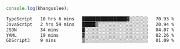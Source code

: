 ```js
console.log(khanguslee);
```

<!--START_SECTION:waka-->

```txt
TypeScript   10 hrs 6 mins   █████████████████▓░░░░░░░   70.93 %
JavaScript   2 hrs 59 mins   █████▒░░░░░░░░░░░░░░░░░░░   20.94 %
JSON         34 mins         █░░░░░░░░░░░░░░░░░░░░░░░░   04.07 %
YAML         19 mins         ▓░░░░░░░░░░░░░░░░░░░░░░░░   02.26 %
GDScript3    9 mins          ▒░░░░░░░░░░░░░░░░░░░░░░░░   01.09 %
```

<!--END_SECTION:waka-->

<!--
**khanguslee/khanguslee** is a ✨ _special_ ✨ repository because its `README.md` (this file) appears on your GitHub profile.

Here are some ideas to get you started:

- 🔭 I’m currently working on ...
- 🌱 I’m currently learning ...
- 👯 I’m looking to collaborate on ...
- 🤔 I’m looking for help with ...
- 💬 Ask me about ...
- 📫 How to reach me: ...
- 😄 Pronouns: ...
- ⚡ Fun fact: ...
-->
